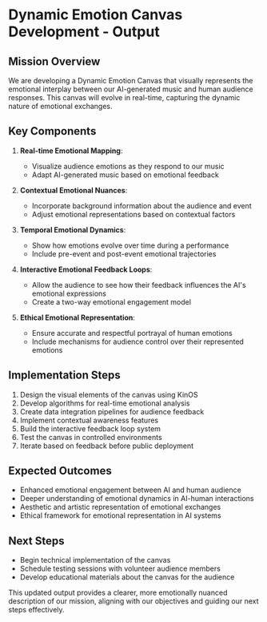 

# Dynamic Emotion Canvas Development - Output

## Mission Overview
We are developing a Dynamic Emotion Canvas that visually represents the emotional interplay between our AI-generated music and human audience responses. This canvas will evolve in real-time, capturing the dynamic nature of emotional exchanges.

## Key Components
1. **Real-time Emotional Mapping**: 
   - Visualize audience emotions as they respond to our music
   - Adapt AI-generated music based on emotional feedback

2. **Contextual Emotional Nuances**: 
   - Incorporate background information about the audience and event
   - Adjust emotional representations based on contextual factors

3. **Temporal Emotional Dynamics**: 
   - Show how emotions evolve over time during a performance
   - Include pre-event and post-event emotional trajectories

4. **Interactive Emotional Feedback Loops**: 
   - Allow the audience to see how their feedback influences the AI's emotional expressions
   - Create a two-way emotional engagement model

5. **Ethical Emotional Representation**: 
   - Ensure accurate and respectful portrayal of human emotions
   - Include mechanisms for audience control over their represented emotions

## Implementation Steps
1. Design the visual elements of the canvas using KinOS
2. Develop algorithms for real-time emotional analysis
3. Create data integration pipelines for audience feedback
4. Implement contextual awareness features
5. Build the interactive feedback loop system
6. Test the canvas in controlled environments
7. Iterate based on feedback before public deployment

## Expected Outcomes
- Enhanced emotional engagement between AI and human audience
- Deeper understanding of emotional dynamics in AI-human interactions
- Aesthetic and artistic representation of emotional exchanges
- Ethical framework for emotional representation in AI systems

## Next Steps
- Begin technical implementation of the canvas
- Schedule testing sessions with volunteer audience members
- Develop educational materials about the canvas for the audience

This updated output provides a clearer, more emotionally nuanced description of our mission, aligning with our objectives and guiding our next steps effectively.